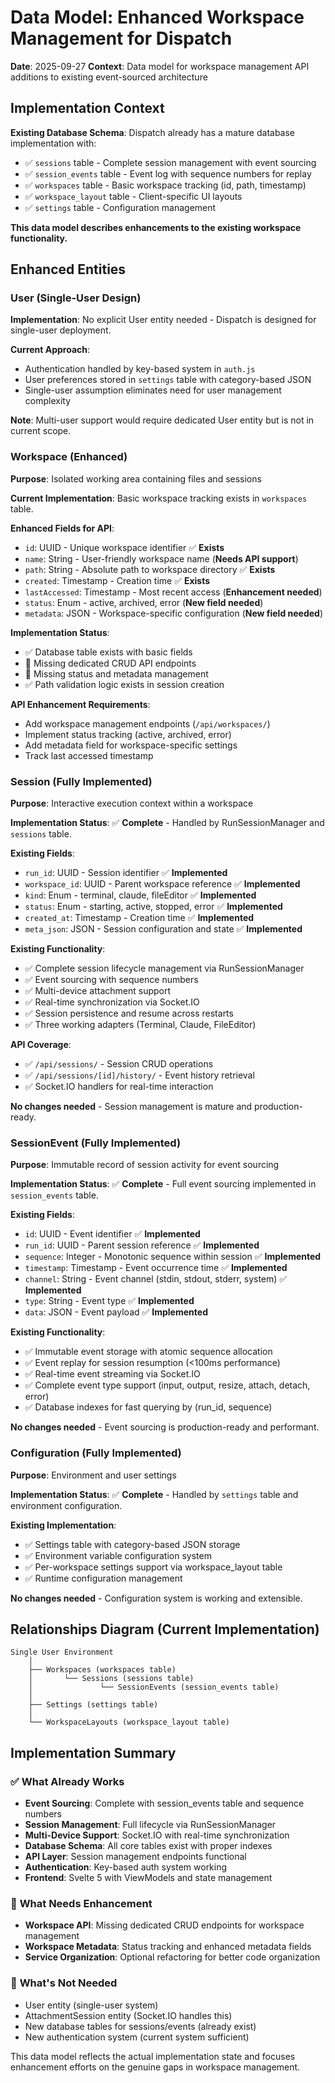 # Data Model: Enhanced Workspace Management for Dispatch

**Date**: 2025-09-27
**Context**: Data model for workspace management API additions to existing event-sourced architecture

## Implementation Context

**Existing Database Schema**: Dispatch already has a mature database implementation with:
- ✅ `sessions` table - Complete session management with event sourcing
- ✅ `session_events` table - Event log with sequence numbers for replay
- ✅ `workspaces` table - Basic workspace tracking (id, path, timestamp)
- ✅ `workspace_layout` table - Client-specific UI layouts
- ✅ `settings` table - Configuration management

**This data model describes enhancements to the existing workspace functionality.**

## Enhanced Entities

### User (Single-User Design)
**Implementation**: No explicit User entity needed - Dispatch is designed for single-user deployment.

**Current Approach**:
- Authentication handled by key-based system in `auth.js`
- User preferences stored in `settings` table with category-based JSON
- Single-user assumption eliminates need for user management complexity

**Note**: Multi-user support would require dedicated User entity but is not in current scope.

### Workspace (Enhanced)
**Purpose**: Isolated working area containing files and sessions

**Current Implementation**: Basic workspace tracking exists in `workspaces` table.

**Enhanced Fields for API**:
- `id`: UUID - Unique workspace identifier ✅ **Exists**
- `name`: String - User-friendly workspace name (**Needs API support**)
- `path`: String - Absolute path to workspace directory ✅ **Exists**
- `created`: Timestamp - Creation time ✅ **Exists**
- `lastAccessed`: Timestamp - Most recent access (**Enhancement needed**)
- `status`: Enum - active, archived, error (**New field needed**)
- `metadata`: JSON - Workspace-specific configuration (**New field needed**)

**Implementation Status**:
- ✅ Database table exists with basic fields
- 🔄 Missing dedicated CRUD API endpoints
- 🔄 Missing status and metadata management
- ✅ Path validation logic exists in session creation

**API Enhancement Requirements**:
- Add workspace management endpoints (`/api/workspaces/`)
- Implement status tracking (active, archived, error)
- Add metadata field for workspace-specific settings
- Track last accessed timestamp

### Session (Fully Implemented)
**Purpose**: Interactive execution context within a workspace

**Implementation Status**: ✅ **Complete** - Handled by RunSessionManager and `sessions` table.

**Existing Fields**:
- `run_id`: UUID - Session identifier ✅ **Implemented**
- `workspace_id`: UUID - Parent workspace reference ✅ **Implemented**
- `kind`: Enum - terminal, claude, fileEditor ✅ **Implemented**
- `status`: Enum - starting, active, stopped, error ✅ **Implemented**
- `created_at`: Timestamp - Creation time ✅ **Implemented**
- `meta_json`: JSON - Session configuration and state ✅ **Implemented**

**Existing Functionality**:
- ✅ Complete session lifecycle management via RunSessionManager
- ✅ Event sourcing with sequence numbers
- ✅ Multi-device attachment support
- ✅ Real-time synchronization via Socket.IO
- ✅ Session persistence and resume across restarts
- ✅ Three working adapters (Terminal, Claude, FileEditor)

**API Coverage**:
- ✅ `/api/sessions/` - Session CRUD operations
- ✅ `/api/sessions/[id]/history/` - Event history retrieval
- ✅ Socket.IO handlers for real-time interaction

**No changes needed** - Session management is mature and production-ready.

### SessionEvent (Fully Implemented)
**Purpose**: Immutable record of session activity for event sourcing

**Implementation Status**: ✅ **Complete** - Full event sourcing implemented in `session_events` table.

**Existing Fields**:
- `id`: UUID - Event identifier ✅ **Implemented**
- `run_id`: UUID - Parent session reference ✅ **Implemented**
- `sequence`: Integer - Monotonic sequence within session ✅ **Implemented**
- `timestamp`: Timestamp - Event occurrence time ✅ **Implemented**
- `channel`: String - Event channel (stdin, stdout, stderr, system) ✅ **Implemented**
- `type`: String - Event type ✅ **Implemented**
- `data`: JSON - Event payload ✅ **Implemented**

**Existing Functionality**:
- ✅ Immutable event storage with atomic sequence allocation
- ✅ Event replay for session resumption (<100ms performance)
- ✅ Real-time event streaming via Socket.IO
- ✅ Complete event type support (input, output, resize, attach, detach, error)
- ✅ Database indexes for fast querying by (run_id, sequence)

**No changes needed** - Event sourcing is production-ready and performant.

### Configuration (Fully Implemented)
**Purpose**: Environment and user settings

**Implementation Status**: ✅ **Complete** - Handled by `settings` table and environment configuration.

**Existing Implementation**:
- ✅ Settings table with category-based JSON storage
- ✅ Environment variable configuration system
- ✅ Per-workspace settings support via workspace_layout table
- ✅ Runtime configuration management

**No changes needed** - Configuration system is working and extensible.

## Relationships Diagram (Current Implementation)

```
Single User Environment
    │
    ├── Workspaces (workspaces table)
    │       └── Sessions (sessions table)
    │               └── SessionEvents (session_events table)
    │
    ├── Settings (settings table)
    │
    └── WorkspaceLayouts (workspace_layout table)
```

## Implementation Summary

### ✅ **What Already Works**
- **Event Sourcing**: Complete with session_events table and sequence numbers
- **Session Management**: Full lifecycle via RunSessionManager
- **Multi-Device Support**: Socket.IO with real-time synchronization
- **Database Schema**: All core tables exist with proper indexes
- **API Layer**: Session management endpoints functional
- **Authentication**: Key-based auth system working
- **Frontend**: Svelte 5 with ViewModels and state management

### 🔄 **What Needs Enhancement**
- **Workspace API**: Missing dedicated CRUD endpoints for workspace management
- **Workspace Metadata**: Status tracking and enhanced metadata fields
- **Service Organization**: Optional refactoring for better code organization

### 🚫 **What's Not Needed**
- User entity (single-user system)
- AttachmentSession entity (Socket.IO handles this)
- New database tables for sessions/events (already exist)
- New authentication system (current system sufficient)

This data model reflects the actual implementation state and focuses enhancement efforts on the genuine gaps in workspace management.
